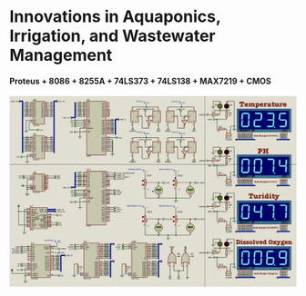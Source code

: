 # Innovations in Aquaponics, Irrigation, and Wastewater Management

#### Proteus + 8086 + 8255A + 74LS373 + 74LS138 + MAX7219 + CMOS

![Screenshot](Screenshot.png)